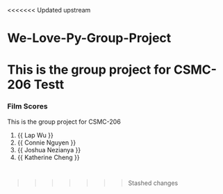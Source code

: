 <<<<<<< Updated upstream
# We-Love-Py-Group-Project
This is the group project for CSMC-206
Testt
=======
<h3>Film Scores</h3>
<div>
    <p>This is the group project for CSMC-206 </p>
    <ol>
        <li>{{ Lap Wu }}</li>
        <li>{{ Connie Nguyen }}</li>
        <li>{{ Joshua Nezianya }}</li>
        <li>{{ Katherine Cheng }}</li>
    </ol>
</div>

``` 


```
>>>>>>> Stashed changes
